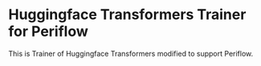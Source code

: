 # Huggingface Transformers Trainer for Periflow

This is Trainer of Huggingface Transformers modified to support Periflow.